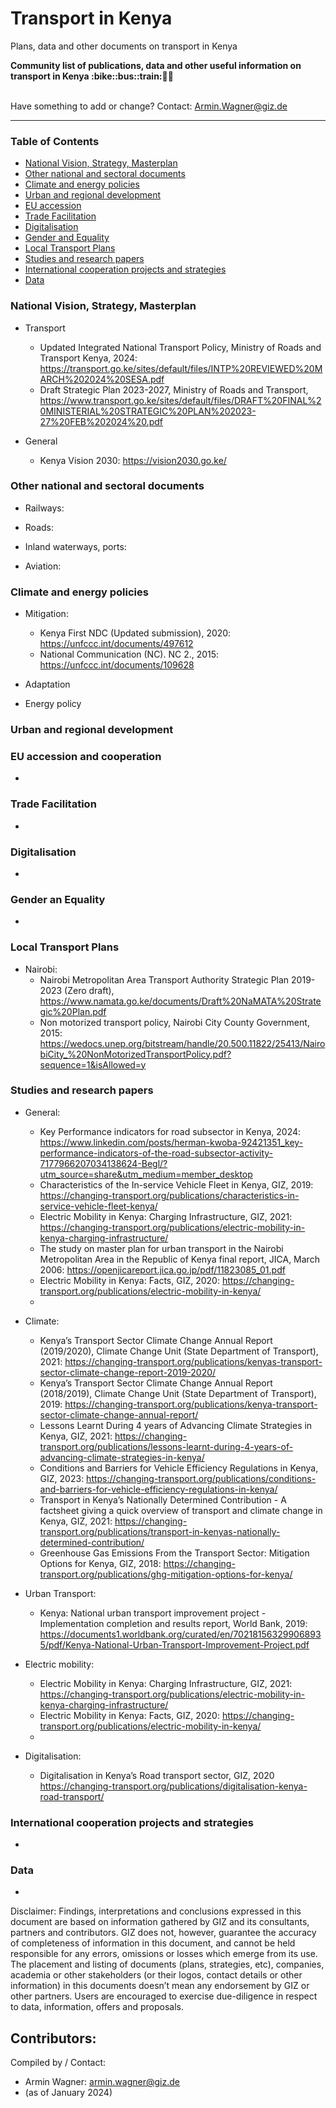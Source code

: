 # Transport in Kenya
Plans, data and other documents on transport in Kenya

<b> 
Community list of publications, data and other useful information on transport in Kenya :bike::bus::train:🌳🚊
</b><br><br>

Have something to add or change? Contact: Armin.Wagner@giz.de

------------------------------

### Table of Contents

- [National Vision, Strategy, Masterplan](#National-Vision-Strategy-Masterplan)
- [Other national and sectoral documents](#other-national-sectoral-documents) 
- [Climate and energy policies](#climate-energy-policies)
- [Urban and regional development](#urban) 
- [EU accession](#eu-accession)
- [Trade Facilitation](#trade-facilitation)  
- [Digitalisation](#digitalisation)
- [Gender and Equality](#gender)
- [Local Transport Plans](#local-transport-plans) 
- [Studies and research papers](#studies-research) 
- [International cooperation projects and strategies](#International-cooperation) 
- [Data](#data) 

  
### National Vision, Strategy, Masterplan <a name="national-vision-strategy-masterplan"></a> 

- Transport
  - Updated Integrated National Transport Policy, Ministry of Roads and Transport Kenya, 2024: https://transport.go.ke/sites/default/files/INTP%20REVIEWED%20MARCH%202024%20SESA.pdf
  - Draft Strategic Plan 2023-2027, Ministry of Roads and Transport, https://www.transport.go.ke/sites/default/files/DRAFT%20FINAL%20MINISTERIAL%20STRATEGIC%20PLAN%202023-27%20FEB%202024%20.pdf
  
- General
  - Kenya Vision 2030: https://vision2030.go.ke/
  

### Other national and sectoral documents <a name="other-national-sectoral-documents"></a> 

- Railways:
 
- Roads:
    
- Inland waterways, ports:
  
- Aviation:

### Climate and energy policies <a name="climate-energy-policies"></a> 

- Mitigation:
   - Kenya First NDC (Updated submission), 2020: https://unfccc.int/documents/497612
   - National Communication (NC). NC 2., 2015: https://unfccc.int/documents/109628    

- Adaptation
   

- Energy policy 
    
### Urban and regional development <a name="urban"></a> 



### EU accession and cooperation <a name="eu-accession"></a> 

- 

### Trade Facilitation <a name="trade-facilitation"></a> 

-

### Digitalisation <a name="digitalisation"></a>

-

### Gender an Equality <a name="gender"></a>

-

### Local Transport Plans <a name="local-transport-plans"></a>  

- Nairobi:
  - Nairobi Metropolitan Area Transport Authority Strategic Plan 2019-2023 (Zero draft), https://www.namata.go.ke/documents/Draft%20NaMATA%20Strategic%20Plan.pdf
  - Non motorized transport policy, Nairobi City County Government, 2015: https://wedocs.unep.org/bitstream/handle/20.500.11822/25413/NairobiCity_%20NonMotorizedTransportPolicy.pdf?sequence=1&isAllowed=y

### Studies and research papers <a name="studies-research"></a> 

- General: 
  - Key Performance indicators for road subsector in Kenya, 2024: https://www.linkedin.com/posts/herman-kwoba-92421351_key-performance-indicators-of-the-road-subsector-activity-7177966207034138624-Begl/?utm_source=share&utm_medium=member_desktop
  - Characteristics of the In-service Vehicle Fleet in Kenya, GIZ, 2019: https://changing-transport.org/publications/characteristics-in-service-vehicle-fleet-kenya/
  - Electric Mobility in Kenya: Charging Infrastructure, GIZ, 2021: https://changing-transport.org/publications/electric-mobility-in-kenya-charging-infrastructure/
  - The study on master plan for urban transport in the Nairobi Metropolitan Area in the Republic of Kenya final report, JICA, March 2006: https://openjicareport.jica.go.jp/pdf/11823085_01.pdf
  - Electric Mobility in Kenya: Facts, GIZ, 2020: https://changing-transport.org/publications/electric-mobility-in-kenya/
  - 

- Climate:
  - Kenya’s Transport Sector Climate Change Annual Report (2019/2020), Climate Change Unit (State Department of Transport), 2021: https://changing-transport.org/publications/kenyas-transport-sector-climate-change-report-2019-2020/
  - Kenya’s Transport Sector Climate Change Annual Report (2018/2019), Climate Change Unit (State Department of Transport), 2019: https://changing-transport.org/publications/kenya-transport-sector-climate-change-annual-report/
  - Lessons Learnt During 4 years of Advancing Climate Strategies in Kenya, GIZ, 2021: https://changing-transport.org/publications/lessons-learnt-during-4-years-of-advancing-climate-strategies-in-kenya/
  - Conditions and Barriers for Vehicle Efficiency Regulations in Kenya, GIZ, 2023: https://changing-transport.org/publications/conditions-and-barriers-for-vehicle-efficiency-regulations-in-kenya/
  - Transport in Kenya’s Nationally Determined Contribution - A factsheet giving a quick overview of transport and climate change in Kenya, GIZ, 2021: https://changing-transport.org/publications/transport-in-kenyas-nationally-determined-contribution/
  - Greenhouse Gas Emissions From the Transport Sector: Mitigation Options for Kenya, GIZ, 2018: https://changing-transport.org/publications/ghg-mitigation-options-for-kenya/
  
- Urban Transport:
  - Kenya: National urban transport improvement project - Implementation completion and results report, World Bank, 2019: https://documents1.worldbank.org/curated/en/702181563299068935/pdf/Kenya-National-Urban-Transport-Improvement-Project.pdf

- Electric mobility:
  - Electric Mobility in Kenya: Charging Infrastructure, GIZ, 2021: https://changing-transport.org/publications/electric-mobility-in-kenya-charging-infrastructure/
  - Electric Mobility in Kenya: Facts, GIZ, 2020: https://changing-transport.org/publications/electric-mobility-in-kenya/
  - 

- Digitalisation:
  - Digitalisation in Kenya’s Road transport sector, GIZ, 2020 https://changing-transport.org/publications/digitalisation-kenya-road-transport/

### International cooperation projects and strategies <a name="international-cooperation"></a> 

-

### Data <a name="data"></a>

-


Disclaimer: Findings, interpretations and conclusions expressed in this document are based on information gathered by GIZ and its consultants, partners and contributors. GIZ does not, however, guarantee the accuracy of completeness of information in this document, and cannot be held responsible for any errors, omissions or losses which emerge from its use. The placement and listing of documents (plans, strategies, etc), companies, academia or other stakeholders (or their logos, contact details or other information) in this documents doesn’t mean any endorsement by GIZ or other partners. Users are encouraged to exercise due-diligence in respect to data, information, offers and proposals.


Contributors:
-

Compiled by / Contact:
- Armin Wagner: armin.wagner@giz.de
- (as of January 2024)
